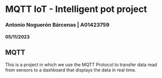 # MQTT IoT - Intelligent pot project
### Antonio Noguerón Bárcenas | A01423759
#### 05/11/2023

## MQTT
This is a project in which we use the MQTT Protocol to transfer data read from sensors to a dashboard that displays the data in real time.


